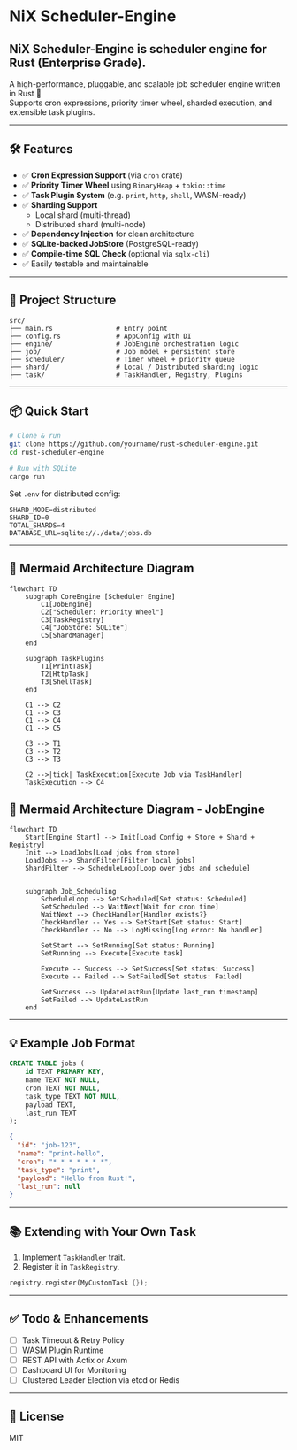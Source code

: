 # NiX Scheduler-Engine
## NiX Scheduler-Engine is scheduler engine for Rust (Enterprise Grade).

A high-performance, pluggable, and scalable job scheduler engine written in Rust 🚀  
Supports cron expressions, priority timer wheel, sharded execution, and extensible task plugins.

---

## 🛠 Features

- ✅ **Cron Expression Support** (via `cron` crate)
- ✅ **Priority Timer Wheel** using `BinaryHeap` + `tokio::time`
- ✅ **Task Plugin System** (e.g. `print`, `http`, `shell`, WASM-ready)
- ✅ **Sharding Support**
    - Local shard (multi-thread)
    - Distributed shard (multi-node)
- ✅ **Dependency Injection** for clean architecture
- ✅ **SQLite-backed JobStore** (PostgreSQL-ready)
- ✅ **Compile-time SQL Check** (optional via `sqlx-cli`)
- ✅ Easily testable and maintainable

---

## 🧱 Project Structure

```text
src/
├── main.rs                # Entry point
├── config.rs              # AppConfig with DI
├── engine/                # JobEngine orchestration logic
├── job/                   # Job model + persistent store
├── scheduler/             # Timer wheel + priority queue
├── shard/                 # Local / Distributed sharding logic
├── task/                  # TaskHandler, Registry, Plugins
```

---

## 📦 Quick Start

```bash
# Clone & run
git clone https://github.com/yourname/rust-scheduler-engine.git
cd rust-scheduler-engine

# Run with SQLite
cargo run
```

Set `.env` for distributed config:

```env
SHARD_MODE=distributed
SHARD_ID=0
TOTAL_SHARDS=4
DATABASE_URL=sqlite://./data/jobs.db
```

---

## 📌 Mermaid Architecture Diagram

```mermaid
flowchart TD
    subgraph CoreEngine [Scheduler Engine]
        C1[JobEngine]
        C2["Scheduler: Priority Wheel"]
        C3[TaskRegistry]
        C4["JobStore: SQLite"]
        C5[ShardManager]
    end

    subgraph TaskPlugins
        T1[PrintTask]
        T2[HttpTask]
        T3[ShellTask]
    end

    C1 --> C2
    C1 --> C3
    C1 --> C4
    C1 --> C5

    C3 --> T1
    C3 --> T2
    C3 --> T3

    C2 -->|tick| TaskExecution[Execute Job via TaskHandler]
    TaskExecution --> C4
```
## 📌 Mermaid Architecture Diagram - JobEngine
```mermaid
flowchart TD
    Start[Engine Start] --> Init[Load Config + Store + Shard + Registry]
    Init --> LoadJobs[Load jobs from store]
    LoadJobs --> ShardFilter[Filter local jobs]
    ShardFilter --> ScheduleLoop[Loop over jobs and schedule]

    
    subgraph Job_Scheduling
        ScheduleLoop --> SetScheduled[Set status: Scheduled]
        SetScheduled --> WaitNext[Wait for cron time]
        WaitNext --> CheckHandler{Handler exists?}
        CheckHandler -- Yes --> SetStart[Set status: Start]
        CheckHandler -- No --> LogMissing[Log error: No handler]

        SetStart --> SetRunning[Set status: Running]
        SetRunning --> Execute[Execute task]

        Execute -- Success --> SetSuccess[Set status: Success]
        Execute -- Failed --> SetFailed[Set status: Failed]

        SetSuccess --> UpdateLastRun[Update last_run timestamp]
        SetFailed --> UpdateLastRun
    end
```
---

## 💡 Example Job Format

```sql
CREATE TABLE jobs (
    id TEXT PRIMARY KEY,
    name TEXT NOT NULL,
    cron TEXT NOT NULL,
    task_type TEXT NOT NULL,
    payload TEXT,
    last_run TEXT
);
```

```json
{
  "id": "job-123",
  "name": "print-hello",
  "cron": "* * * * * * *",
  "task_type": "print",
  "payload": "Hello from Rust!",
  "last_run": null
}
```

---

## 📚 Extending with Your Own Task

1. Implement `TaskHandler` trait.
2. Register it in `TaskRegistry`.

```rust
registry.register(MyCustomTask {});
```

---

## ✅ Todo & Enhancements

- [ ] Task Timeout & Retry Policy
- [ ] WASM Plugin Runtime
- [ ] REST API with Actix or Axum
- [ ] Dashboard UI for Monitoring
- [ ] Clustered Leader Election via etcd or Redis

---

## 📜 License

MIT
